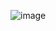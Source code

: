 ![image](https://user-images.githubusercontent.com/89542446/182919834-6bea6507-90d6-4a8a-8514-824afc05dc7f.png)
